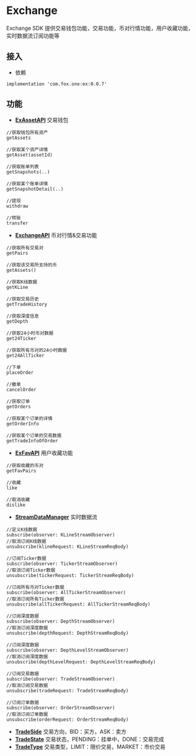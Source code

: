 # Exchange

Exchange SDK 提供交易钱包功能，交易功能，币对行情功能，用户收藏功能，实时数据流订阅功能等

## 接入

* 依赖

```
implementation 'com.fox.one:ex:0.0.7'
```

## 功能

* **[ExAssetAPI](src/main/java/com/fox/one/ex/core/ExAssetAPI.kt)** 交易钱包

```
//获取钱包所有资产
getAssets

//获取某个资产详情
getAsset(assetId)

//获取账单列表
getSnapshots(..)

//获取某个账单详情
getSnapshotDetail(..)

//提现
withdraw

//转账
transfer
```

* **[ExchangeAPI](src/main/java/com/fox/one/ex/core/ExchangeAPI.kt)** 币对行情&交易功能

```
//获取所有交易对
getPairs

//获取该交易所支持的币
getAssets()

//获取K线数据
getKLine

//获取交易历史
getTradeHistory

//获取深度信息
getDepth

//获取24小时币对数据
get24Ticker

//获取所有币对的24小时数据
get24AllTicker

//下单
placeOrder

//撤单
cancelOrder

//获取订单
getOrders

//获取某个订单的详情
getOrderInfo

//获取某个订单的交易数据
getTradeInfoOfOrder

```

* **[ExFavAPI](src/main/java/com/fox/one/ex/core/ExFavAPI.kt)** 用户收藏功能

```
//获取收藏的币对
getFavPairs

//收藏
like

//取消收藏
dislike
```

* **[StreamDataManager](src/main/java/com/fox/one/ex/core/stream/StreamDataManager.kt)** 实时数据流

```
//定义K线数据
subscribe(observer: KLineStreamObserver)
//取消订阅K线数据
unsubscribe(klineRequest: KLineStreamReqBody) 

//订阅Ticker数据
subscribe(observer: TickerStreamObserver)
//取消订阅Ticker数据
unsubscribe(tickerRequest: TickerStreamReqBody)

//订阅所有币对Ticker数据
subscribe(observer: AllTickerStreamObserver)
//取消订阅所有Ticker数据
unsubscribe(allTickerRequest: AllTickerStreamReqBody)

//订阅深度数据
subscribe(observer: DepthStreamObserver)
//取消订阅深度数据
unsubscribe(depthRequest: DepthStreamReqBody)

//订阅深度数据
subscribe(observer: DepthLevelStreamObserver)
//取消订阅深度数据
unsubscribe(depthLevelRequest: DepthLevelStreamReqBody)

//订阅交易数据
subscribe(observer: TradeStreamObserver)
//取消订阅交易数据
unsubscribe(tradeRequest: TradeStreamReqBody)

//订阅订单数据
subscribe(observer: OrderStreamObserver)
//取消订阅订单数据
unsubscribe(orderRequest: OrderStreamReqBody)
```

* **[TradeSide](src/main/java/com/fox/one/ex/core/TradeSide.kt)** 交易方向，BID：买方，ASK：卖方
* **[TradeState](src/main/java/com/fox/one/ex/core/TradeState.kt)** 交易状态，PENDING：挂单中，DONE：交易完成
* **[TradeType](src/main/java/com/fox/one/ex/core/TradeType.kt)** 交易类型，LIMIT：限价交易，MARKET：市价交易

